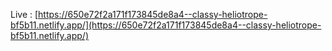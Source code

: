 Live : [https://650e72f2a171f173845de8a4--classy-heliotrope-bf5b11.netlify.app/](https://650e72f2a171f173845de8a4--classy-heliotrope-bf5b11.netlify.app/)
